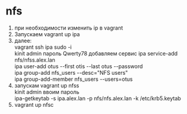 # nfs
1. при необходимости изменить ip в vagrant
2. Запускаем vagrant up  ipa  
3. далее:  
   vagrant ssh ipa
   sudo -i  
   kinit admin       пароль Qwerty78
      добавляем сервис
   ipa service-add nfs/nfss.alex.lan  
   ipa user-add otus --first otis --last otus --password  
   ipa group-add nfs_users --desc="NFS users"  
   ipa group-add-member nfs_users --users=otus  
4. запускам vagrant up nfss  
   kinit admin ввоим пароль  
   ipa-getkeytab -s ipa.alex.lan -p nfs/nfs.alex.lan -k /etc/krb5.keytab  
5. vagrant up nfsc